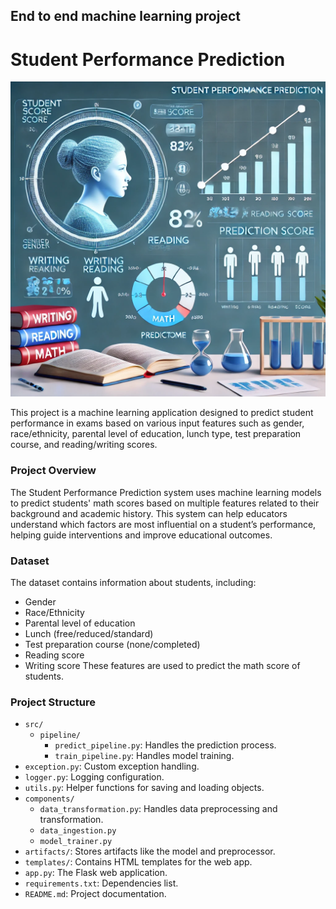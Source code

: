 ## End to end machine learning project
# Student Performance Prediction

![project image](images\student_perfomace.webp)

This project is a machine learning application designed to predict student performance in exams based on various input features such as gender, race/ethnicity, parental level of education, lunch type, test preparation course, and reading/writing scores.

### Project Overview
The Student Performance Prediction system uses machine learning models to predict students' math scores based on multiple features related to their background and academic history. This system can help educators understand which factors are most influential on a student’s performance, helping guide interventions and improve educational outcomes.

### Dataset
The dataset contains information about students, including:

* Gender
* Race/Ethnicity
* Parental level of education
* Lunch (free/reduced/standard)
*  Test preparation course (none/completed)
* Reading score
* Writing score
These features are used to predict the math score of students.

### Project Structure
* `src/`
  * `pipeline/`
    * `predict_pipeline.py`: Handles the prediction process.
    * `train_pipeline.py`: Handles model training.
* `exception.py`: Custom exception handling.
* `logger.py`: Logging configuration.
* `utils.py`: Helper functions for saving and loading objects.
* `components/`
  * `data_transformation.py`: Handles data preprocessing and transformation.
  * `data_ingestion.py`
  * `model_trainer.py`
* `artifacts/`: Stores artifacts like the model and preprocessor.
* `templates/`: Contains HTML templates for the web app.
* `app.py`: The Flask web application.
* `requirements.txt`: Dependencies list.
* `README.md`: Project documentation.
